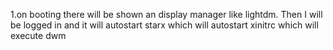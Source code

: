 1.on booting there will be shown an display manager like lightdm.
Then I will be logged in and it will autostart starx which will autostart xinitrc which will execute dwm 
